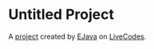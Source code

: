 # Untitled Project
A [project](https://livecodes.io/?x=https://github.com/Ejay365/bootstrap-table/tree/gh-pages/src) created by [EJava](https://github.com/Ejay365) on [LiveCodes](https://livecodes.io).